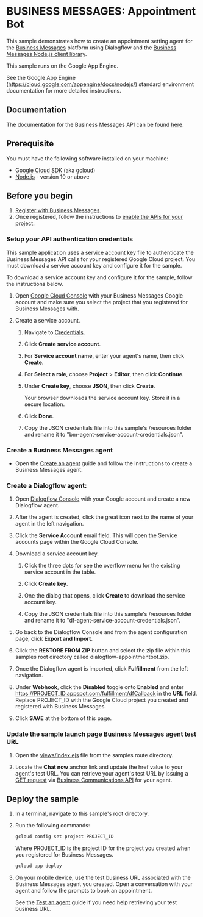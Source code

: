 # BUSINESS MESSAGES: Appointment Bot

This sample demonstrates how to create an appointment setting agent
for the [Business Messages](https://developers.google.com/business-communications/business-messages/reference/rest)
platform using Dialogflow and the
[Business Messages Node.js client library](https://github.com/google-business-communications/nodejs-businessmessages).

This sample runs on the Google App Engine.

See the Google App Engine (https://cloud.google.com/appengine/docs/nodejs/) standard environment
documentation for more detailed instructions.

## Documentation

The documentation for the Business Messages API can be found [here](https://developers.google.com/business-communications/business-messages/reference/rest).

## Prerequisite

You must have the following software installed on your machine:

* [Google Cloud SDK](https://cloud.google.com/sdk/) (aka gcloud)
* [Node.js](https://nodejs.org/en/) - version 10 or above

## Before you begin

1.  [Register with Business Messages](https://developers.google.com/business-communications/business-messages/guides/set-up/register).
1.  Once registered, follow the instructions to [enable the APIs for your project](https://developers.google.com/business-communications/business-messages/guides/set-up/register#enable-api).

### Setup your API authentication credentials

This sample application uses a service account key file to authenticate the Business Messages API calls for your registered Google Cloud project. You must download a service account key and configure it for the sample.

To download a service account key and configure it for the sample, follow the instructions below.

1.  Open [Google Cloud Console](https://console.cloud.google.com) with your
    Business Messages Google account and make sure you select the project that you registered for Business Messages with.

1.  Create a service account.

    1.   Navigate to [Credentials](https://console.cloud.google.com/apis/credentials).

    2.   Click **Create service account**.

    3.   For **Service account name**, enter your agent's name, then click **Create**.

    4.   For **Select a role**, choose **Project** > **Editor**, then click **Continue**.

    5.   Under **Create key**, choose **JSON**, then click **Create**.

         Your browser downloads the service account key. Store it in a secure location.

    6.  Click **Done**.

    7.  Copy the JSON credentials file into this sample's /resources
        folder and rename it to "bm-agent-service-account-credentials.json".

### Create a Business Messages agent

*   Open the [Create an agent](https://developers.google.com/business-communications/business-messages/guides/set-up/agent)
    guide and follow the instructions to create a Business Messages agent.

### Create a Dialogflow agent:

1.  Open [Dialogflow Console](https://dialogflow.cloud.google.com/) with your Google account and create a new Dialogflow agent.

1.  After the agent is created, click the great icon next to the name of your agent in the left navigation.

1.  Click the **Service Account** email field. This will open the Service accounts page within the Google Cloud Console.

1.  Download a service account key.

    1.    Click the three dots for see the overflow menu for the existing service account in the table.

    1.    Click **Create key**.

    1.    One the dialog that opens, click **Create** to download the service account key.

    1.    Copy the JSON credentials file into this sample's /resources
          folder and rename it to "df-agent-service-account-credentials.json".

1.  Go back to the Dialogflow Console and from the agent configuration page, click **Export and Import**.

1.  Click the **RESTORE FROM ZIP** button and select the zip file within this samples root directory called dialogflow-appointmentbot.zip.

1.  Once the Dialogflow agent is imported, click **Fulfillment** from the left navigation.

1.  Under **Webhook**, click the **Disabled** toggle onto **Enabled** and enter
    https://PROJECT_ID.appspot.com/fulfillment/dfCallback in the **URL** field. Replace PROJECT_ID with the Google Cloud project you created and registered with Business Messages.

1.  Click **SAVE** at the bottom of this page.

### Update the sample launch page Business Messages agent test URL

1.  Open the [views/index.ejs](https://github.com/google-business-communications/bm-nodejs-appointment-bot/blob/master/views/index.ejs) file from the samples route directory.

1.  Locate the **Chat now** anchor link and update the href value to your agent's test URL. You can retrieve your agent's test URL by issuing a [GET request](https://developers.google.com/business-communications/business-messages/guides/set-up/agent#get-agent) via [Business Communications API](https://developers.google.com/business-communications/business-messages/reference/business-communications/rest) for your agent.

## Deploy the sample

1.  In a terminal, navigate to this sample's root directory.

1.  Run the following commands:

    ```bash
    gcloud config set project PROJECT_ID
    ```

    Where PROJECT_ID is the project ID for the project you created when you registered for
    Business Messages.

    ```bash
    gcloud app deploy
    ```

1.  On your mobile device, use the test business URL associated with the
    Business Messages agent you created. Open a conversation with your agent
    and follow the prompts to book an appointment.

    See the [Test an agent](https://developers.google.com/business-communications/business-messages/guides/set-up/agent#test-agent) guide if you need help retrieving your test business URL.